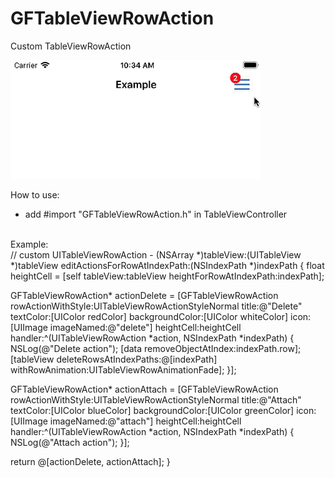 # GFTableViewRowAction
Custom TableViewRowAction

![Alt Text](https://github.com/guidosette/GFTableViewRowAction/blob/master/example.gif)

How to use:
- add #import "GFTableViewRowAction.h" in TableViewController

<br />
Example:
<br />
// custom UITableViewRowAction
- (NSArray<UITableViewRowAction *> *)tableView:(UITableView *)tableView editActionsForRowAtIndexPath:(NSIndexPath *)indexPath {
float heightCell = [self tableView:tableView heightForRowAtIndexPath:indexPath];

GFTableViewRowAction* actionDelete = [GFTableViewRowAction rowActionWithStyle:UITableViewRowActionStyleNormal title:@"Delete" textColor:[UIColor redColor] backgroundColor:[UIColor whiteColor] icon:[UIImage imageNamed:@"delete"] heightCell:heightCell handler:^(UITableViewRowAction *action, NSIndexPath *indexPath) {
NSLog(@"Delete action");
[data removeObjectAtIndex:indexPath.row];
[tableView deleteRowsAtIndexPaths:@[indexPath] withRowAnimation:UITableViewRowAnimationFade];
}];

GFTableViewRowAction* actionAttach = [GFTableViewRowAction rowActionWithStyle:UITableViewRowActionStyleNormal title:@"Attach" textColor:[UIColor blueColor] backgroundColor:[UIColor greenColor] icon:[UIImage imageNamed:@"attach"] heightCell:heightCell handler:^(UITableViewRowAction *action, NSIndexPath *indexPath) {
NSLog(@"Attach action");
}];

return @[actionDelete, actionAttach];
}

